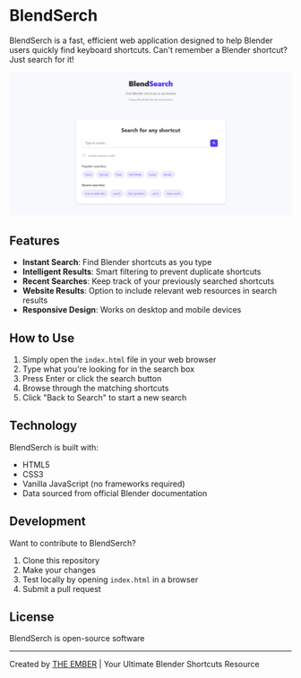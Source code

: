 # BlendSerch

BlendSerch is a fast, efficient web application designed to help Blender users quickly find keyboard shortcuts. Can't remember a Blender shortcut? Just search for it!

![BlendSerch Screenshot](Screenshots/Screenshot%202025-03-15%20112854.png)

## Features

- **Instant Search**: Find Blender shortcuts as you type
- **Intelligent Results**: Smart filtering to prevent duplicate shortcuts
- **Recent Searches**: Keep track of your previously searched shortcuts
- **Website Results**: Option to include relevant web resources in search results
- **Responsive Design**: Works on desktop and mobile devices

## How to Use

1. Simply open the `index.html` file in your web browser
2. Type what you're looking for in the search box 
3. Press Enter or click the search button
4. Browse through the matching shortcuts
5. Click "Back to Search" to start a new search

## Technology

BlendSerch is built with:

- HTML5
- CSS3
- Vanilla JavaScript (no frameworks required)
- Data sourced from official Blender documentation

## Development

Want to contribute to BlendSerch?

1. Clone this repository
2. Make your changes
3. Test locally by opening `index.html` in a browser
4. Submit a pull request

## License

BlendSerch is open-source software

---

Created by [THE EMBER](https://youtube.com/@The_Ember) | Your Ultimate Blender Shortcuts Resource
